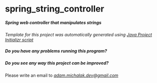 # spring_string_controller

##### Spring web controller that manipulates strings

*Template for this project was automatically generated using [Java Project Initializr script](https://github.com/michalakadam/Mantra)*

##### Do you have any problems running this program?
##### Do you see any way this project can be improved?
 Please write an email to *adam.michalak.dev@gmail.com*

